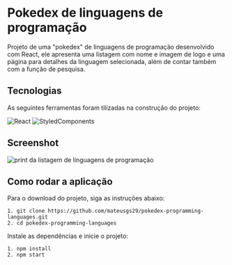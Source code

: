 # Pokedex de linguagens de programação

Projeto de uma "pokedex" de linguagens de programação desenvolvido com React, ele apresenta uma listagem com nome e imagem de logo e uma página para detalhes da linguagem selecionada, além de contar também com a função de pesquisa. 

## Tecnologias

As seguintes ferramentas foram tilizadas na construção do projeto:

![React](https://img.shields.io/badge/react-0D1117?style=for-the-badge&logo=react)
![StyledComponents](https://img.shields.io/badge/styled_components-0D1117?style=for-the-badge&logo=styledcomponents)

## Screenshot

![print da listagem de linguagens de programação](https://user-images.githubusercontent.com/61122185/169067719-87bc41df-ffa9-4824-bb70-903474a361d4.png)

## Como rodar a aplicação

Para o download do projeto, siga as instruções abaixo:

```
1. git clone https://github.com/mateusgs29/pokedex-programming-languages.git
2. cd pokedex-programming-languages
```

Instale as dependências e inicie o projeto:

```
1. npm install
2. npm start
```
